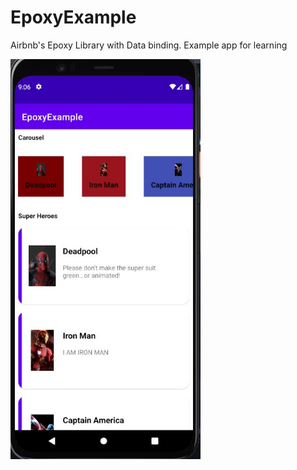 # EpoxyExample
Airbnb's Epoxy Library with Data binding. Example app for learning

<img src="https://github.com/ceyuboglu/EpoxyExample/blob/main/screenshot/Capture.JPG" height="640">

